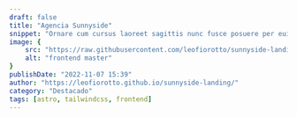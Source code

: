 ```yaml
---
draft: false
title: "Agencia Sunnyside"
snippet: "Ornare cum cursus laoreet sagittis nunc fusce posuere per euismod dis vehicula a, semper fames lacus maecenas dictumst pulvinar neque enim non potenti. Torquent hac sociosqu eleifend potenti."
image: {
    src: "https://raw.githubusercontent.com/leofiorotto/sunnyside-landing/main/design/desktop-preview.jpg",
    alt: "frontend master"
}
publishDate: "2022-11-07 15:39"
author: "https://leofiorotto.github.io/sunnyside-landing/"
category: "Destacado"
tags: [astro, tailwindcss, frontend]
---
```


